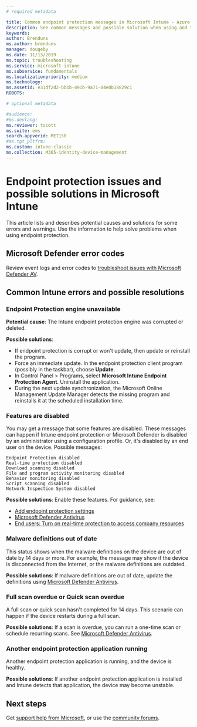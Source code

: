 ```yaml
---
# required metadata

title: Common endpoint protection messages in Microsoft Intune - Azure | Microsoft Docs
description: See common messages and possible solution when using and troubleshooting endpoint protection and Microsoft Defender in Microsoft Intune.
keywords:
author: Brenduns
ms.author: brenduns
manager: dougeby
ms.date: 11/13/2019
ms.topic: troubleshooting
ms.service: microsoft-intune
ms.subservice: fundamentals
ms.localizationpriority: medium
ms.technology:
ms.assetid: e31df2d2-bb1b-491b-9a71-04e0b18829c1
ROBOTS:

# optional metadata

#audience:
#ms.devlang:
ms.reviewer: tscott
ms.suite: ems
search.appverid: MET150
#ms.tgt_pltfrm:
ms.custom: intune-classic
ms.collection: M365-identity-device-management
---
```


# Endpoint protection issues and possible solutions in Microsoft Intune

This article lists and describes potential causes and solutions for some errors and warnings. Use the information to help solve problems when using endpoint protection.

## Microsoft Defender error codes

Review event logs and error codes to [troubleshoot issues with Microsoft Defender AV](https://docs.microsoft.com/windows/security/threat-protection/windows-defender-antivirus/troubleshoot-windows-defender-antivirus).

## Common Intune errors and possible resolutions

### Endpoint Protection engine unavailable

**Potential cause**: The Intune endpoint protection engine was corrupted or deleted.

**Possible solutions**:

- If endpoint protection is corrupt or won't update, then update or reinstall the program.
- Force an immediate update. In the endpoint protection client program (possibly in the taskbar), choose **Update**.
- In Control Panel > Programs, select **Microsoft Intune Endpoint Protection Agent**. Uninstall the application.
- During the next update synchronization, the Microsoft Online Management Update Manager detects the missing program and reinstalls it at the scheduled installation time.

### Features are disabled

You may get a message that some features are disabled. These messages can happen if Intune endpoint protection or Microsoft Defender is disabled by an administrator using a configuration profile. Or, it's disabled by an end user on the device. Possible messages:

`Endpoint Protection disabled`  
`Real-time protection disabled`  
`Download scanning disabled`  
`File and program activity monitoring disabled`  
`Behavior monitoring disabled`  
`Script scanning disabled`  
`Network Inspection System disabled`  

**Possible solutions**: Enable these features. For guidance, see:

- [Add endpoint protection settings](../protect/endpoint-protection-configure.md)
- [Microsoft Defender Antivirus](../configuration/device-restrictions-windows-10.md#microsoft-defender-antivirus)
- [End users: Turn on real-time protection to access company resources](../intune-user-help/turn-on-defender-windows)

### Malware definitions out of date

This status shows when the malware definitions on the device are out of date by 14 days or more. For example, the message may show if the device is disconnected from the Internet, or the malware definitions are outdated.

**Possible solutions**: If malware definitions are out of date, update the definitions using [Microsoft Defender Antivirus](../configuration/device-restrictions-windows-10.md#microsoft-defender-antivirus).

### Full scan overdue or Quick scan overdue

A full scan or quick scan hasn't completed for 14 days. This scenario can happen if the device restarts during a full scan.

**Possible solutions**: If a scan is overdue, you can run a one-time scan or schedule recurring scans. See [Microsoft Defender Antivirus](../configuration/device-restrictions-windows-10.md#microsoft-defender-antivirus).

### Another endpoint protection application running

Another endpoint protection application is running, and the device is healthy.

**Possible solutions**: If another endpoint protection application is installed and Intune detects that application, the device may become unstable.

## Next steps

Get [support help from Microsoft](get-support.md), or use the [community forums](https://social.technet.microsoft.com/Forums/en-US/home?category=microsoftintune).
